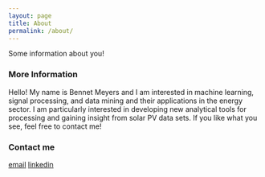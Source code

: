 ```yaml
---
layout: page
title: About
permalink: /about/
---
```


Some information about you!

### More Information

Hello! My name is Bennet Meyers and I am interested in machine learning, signal processing, and data mining and their applications in the energy sector. I am particularly interested in developing new analytical tools for processing and gaining insight from solar PV data sets. If you like what you see, feel free to contact me!

### Contact me

[email](bennetm@stanford.edu)
[linkedin](https://www.linkedin.com/in/bennetmeyers/)

